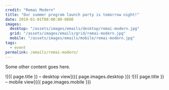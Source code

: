 ```yaml
---
credit: "Remai Modern"
title: "Our summer program launch party is tomorrow night!"
date: 2019-01-01T00:00:00-0800
images:
  desktop: "/assets/images/emails/desktop/remai-modern.jpg"
  grid: "/assets/images/emails/grid/remai-modern.jpg"
  mobile: "/assets/images/emails/mobile/remai-modern.jpg"
tags:
  - event
permalink: /emails/remai-modern/
---
```

Some other content goes here.

![{{ page.title }} – desktop view]({{ page.images.desktop }})
![{{ page.title }} – mobile view]({{ page.images.mobile }})

